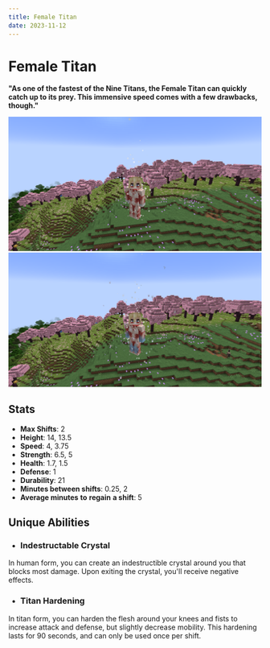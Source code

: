 ```yaml
---
title: Female Titan
date: 2023-11-12
---
```


# Female Titan
**"As one of the fastest of the Nine Titans, the Female Titan can quickly catch up to its prey. This immensive speed comes with a few drawbacks, though."**

![The Female Titan in a Cherry Blossom biome](../images/female_titan_full.png)
![The Female Titan with hardened limbs in a Cherry Blossom biome](../images/female_titan_hardened_full.png)

## Stats
* __Max Shifts__: 2
* __Height__: 14, 13.5
* __Speed__: 4, 3.75
* __Strength__: 6.5, 5
* __Health__: 1.7, 1.5
* __Defense__: 1
* __Durability__: 21
* __Minutes between shifts__: 0.25, 2
* __Average minutes__ __to__ __regain__ __a shift__: 5

## Unique Abilities
* ### Indestructable Crystal
In human form, you can create an indestructible crystal around you that blocks most damage. Upon exiting the crystal, you'll receive negative effects.
* ### Titan Hardening
In titan form, you can harden the flesh around your knees and fists to increase attack and defense, but slightly decrease mobility. This hardening lasts for 90 seconds, and can only be used once per shift.